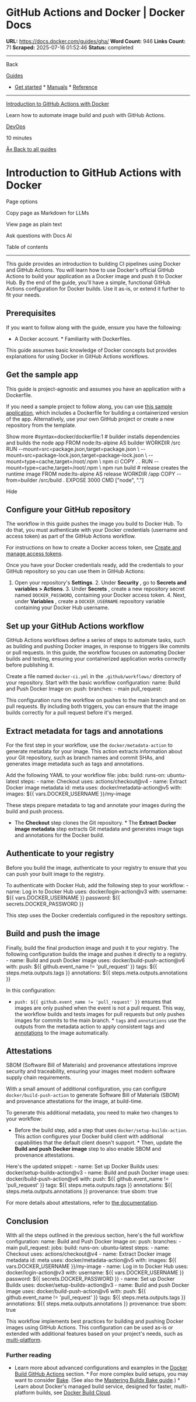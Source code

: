 # GitHub Actions and Docker | Docker Docs

**URL:** https://docs.docker.com/guides/gha/
**Word Count:** 946
**Links Count:** 71
**Scraped:** 2025-07-16 01:52:46
**Status:** completed

---

Back

[Guides](https://docs.docker.com/guides/)

  * [Get started](https://docs.docker.com/get-started/)   * [Manuals](https://docs.docker.com/manuals/)   * [Reference](https://docs.docker.com/reference/)

* * *

[Introduction to GitHub Actions with Docker](https://docs.docker.com/guides/gha/)

Learn how to automate image build and push with GitHub Actions.

[ DevOps](https://docs.docker.com/tags/devops/)

10 minutes

[Â« Back to all guides](https://docs.docker.com/guides/)

# Introduction to GitHub Actions with Docker

Page options

Copy page as Markdown for LLMs

View page as plain text

Ask questions with Docs AI

Table of contents

* * *

This guide provides an introduction to building CI pipelines using Docker and GitHub Actions. You will learn how to use Docker's official GitHub Actions to build your application as a Docker image and push it to Docker Hub. By the end of the guide, you'll have a simple, functional GitHub Actions configuration for Docker builds. Use it as-is, or extend it further to fit your needs.

## Prerequisites

If you want to follow along with the guide, ensure you have the following:

  * A Docker account.   * Familiarity with Dockerfiles.

This guide assumes basic knowledge of Docker concepts but provides explanations for using Docker in GitHub Actions workflows.

## Get the sample app

This guide is project-agnostic and assumes you have an application with a Dockerfile.

If you need a sample project to follow along, you can use [this sample application](https://github.com/dvdksn/rpg-name-generator.git), which includes a Dockerfile for building a containerized version of the app. Alternatively, use your own GitHub project or create a new repository from the template.

Show more               #syntax=docker/dockerfile:1          # builder installs dependencies and builds the node app     FROM node:lts-alpine AS builder     WORKDIR /src     RUN --mount=src=package.json,target=package.json \         --mount=src=package-lock.json,target=package-lock.json \         --mount=type=cache,target=/root/.npm \         npm ci     COPY . .     RUN --mount=type=cache,target=/root/.npm \         npm run build          # release creates the runtime image     FROM node:lts-alpine AS release     WORKDIR /app     COPY --from=builder /src/build .     EXPOSE 3000     CMD ["node", "."]

Hide

## Configure your GitHub repository

The workflow in this guide pushes the image you build to Docker Hub. To do that, you must authenticate with your Docker credentials \(username and access token\) as part of the GitHub Actions workflow.

For instructions on how to create a Docker access token, see [Create and manage access tokens](https://docs.docker.com/security/for-developers/access-tokens/).

Once you have your Docker credentials ready, add the credentials to your GitHub repository so you can use them in GitHub Actions:

  1. Open your repository's **Settings**.   2. Under **Security** , go to **Secrets and variables > Actions**.   3. Under **Secrets** , create a new repository secret named `DOCKER_PASSWORD`, containing your Docker access token.   4. Next, under **Variables** , create a `DOCKER_USERNAME` repository variable containing your Docker Hub username.

## Set up your GitHub Actions workflow

GitHub Actions workflows define a series of steps to automate tasks, such as building and pushing Docker images, in response to triggers like commits or pull requests. In this guide, the workflow focuses on automating Docker builds and testing, ensuring your containerized application works correctly before publishing it.

Create a file named `docker-ci.yml` in the `.github/workflows/` directory of your repository. Start with the basic workflow configuration:               name: Build and Push Docker Image          on:       push:         branches:           - main       pull_request:

This configuration runs the workflow on pushes to the main branch and on pull requests. By including both triggers, you can ensure that the image builds correctly for a pull request before it's merged.

## Extract metadata for tags and annotations

For the first step in your workflow, use the `docker/metadata-action` to generate metadata for your image. This action extracts information about your Git repository, such as branch names and commit SHAs, and generates image metadata such as tags and annotations.

Add the following YAML to your workflow file:               jobs:       build:         runs-on: ubuntu-latest         steps:           - name: Checkout             uses: actions/checkout@v4           - name: Extract Docker image metadata             id: meta             uses: docker/metadata-action@v5             with:               images: ${{ vars.DOCKER_USERNAME }}/my-image

These steps prepare metadata to tag and annotate your images during the build and push process.

  * The **Checkout** step clones the Git repository.   * The **Extract Docker image metadata** step extracts Git metadata and generates image tags and annotations for the Docker build.

## Authenticate to your registry

Before you build the image, authenticate to your registry to ensure that you can push your built image to the registry.

To authenticate with Docker Hub, add the following step to your workflow:                     - name: Log in to Docker Hub             uses: docker/login-action@v3             with:               username: ${{ vars.DOCKER_USERNAME }}               password: ${{ secrets.DOCKER_PASSWORD }}

This step uses the Docker credentials configured in the repository settings.

## Build and push the image

Finally, build the final production image and push it to your registry. The following configuration builds the image and pushes it directly to a registry.                     - name: Build and push Docker image             uses: docker/build-push-action@v6             with:               push: ${{ github.event_name != 'pull_request' }}               tags: ${{ steps.meta.outputs.tags }}               annotations: ${{ steps.meta.outputs.annotations }}

In this configuration:

  * `push: ${{ github.event_name != 'pull_request' }}` ensures that images are only pushed when the event is not a pull request. This way, the workflow builds and tests images for pull requests but only pushes images for commits to the main branch.   * `tags` and `annotations` use the outputs from the metadata action to apply consistent tags and [annotations](https://docs.docker.com/build/metadata/annotations/) to the image automatically.

## Attestations

SBOM \(Software Bill of Materials\) and provenance attestations improve security and traceability, ensuring your images meet modern software supply chain requirements.

With a small amount of additional configuration, you can configure `docker/build-push-action` to generate Software Bill of Materials \(SBOM\) and provenance attestations for the image, at build-time.

To generate this additional metadata, you need to make two changes to your workflow:

  * Before the build step, add a step that uses `docker/setup-buildx-action`. This action configures your Docker build client with additional capabilities that the default client doesn't support.   * Then, update the **Build and push Docker image** step to also enable SBOM and provenance attestations.

Here's the updated snippet:                     - name: Set up Docker Buildx             uses: docker/setup-buildx-action@v3                      - name: Build and push Docker image             uses: docker/build-push-action@v6             with:               push: ${{ github.event_name != 'pull_request' }}               tags: ${{ steps.meta.outputs.tags }}               annotations: ${{ steps.meta.outputs.annotations }}               provenance: true               sbom: true

For more details about attestations, refer to [the documentation](https://docs.docker.com/build/metadata/attestations/).

## Conclusion

With all the steps outlined in the previous section, here's the full workflow configuration:               name: Build and Push Docker Image          on:       push:         branches:           - main       pull_request:          jobs:       build:         runs-on: ubuntu-latest         steps:           - name: Checkout             uses: actions/checkout@v4                - name: Extract Docker image metadata             id: meta             uses: docker/metadata-action@v5             with:               images: ${{ vars.DOCKER_USERNAME }}/my-image                - name: Log in to Docker Hub             uses: docker/login-action@v3             with:               username: ${{ vars.DOCKER_USERNAME }}               password: ${{ secrets.DOCKER_PASSWORD }}                - name: Set up Docker Buildx             uses: docker/setup-buildx-action@v3                      - name: Build and push Docker image             uses: docker/build-push-action@v6             with:               push: ${{ github.event_name != 'pull_request' }}               tags: ${{ steps.meta.outputs.tags }}               annotations: ${{ steps.meta.outputs.annotations }}               provenance: true               sbom: true

This workflow implements best practices for building and pushing Docker images using GitHub Actions. This configuration can be used as-is or extended with additional features based on your project's needs, such as [multi-platform](https://docs.docker.com/build/building/multi-platform/).

### Further reading

  * Learn more about advanced configurations and examples in the [Docker Build GitHub Actions](https://docs.docker.com/build/ci/github-actions/) section.   * For more complex build setups, you may want to consider [Bake](https://docs.docker.com/build/bake/). \(See also the [Mastering Buildx Bake guide](https://docs.docker.com/guides/bake/).\)   * Learn about Docker's managed build service, designed for faster, multi-platform builds, see [Docker Build Cloud](https://docs.docker.com/guides/docker-build-cloud/).